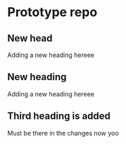 # Prototype repo



## New head
Adding a new heading hereee

## New heading
Adding a new heading hereee

## Third heading is added
Must be there in the changes now
yoo
